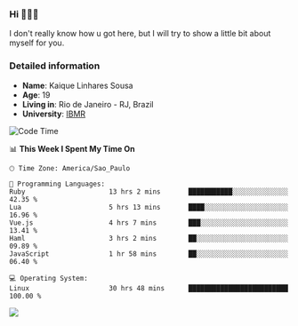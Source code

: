 ### Hi 🙋🏽‍♂️

I don't really know how u got here, but I will try to show a little bit about myself for you.

### Detailed information

* **Name**: Kaique Linhares Sousa
* **Age**: 19
* **Living in**: Rio  de Janeiro - RJ, Brazil
* **University**: [IBMR](https://www.ibmr.br/)

<!--START_SECTION:waka-->
![Code Time](http://img.shields.io/badge/Code%20Time-896%20hrs%2036%20mins-blue)

📊 **This Week I Spent My Time On** 

```text
🕑︎ Time Zone: America/Sao_Paulo

💬 Programming Languages: 
Ruby                     13 hrs 2 mins       ███████████░░░░░░░░░░░░░░   42.35 % 
Lua                      5 hrs 13 mins       ████░░░░░░░░░░░░░░░░░░░░░   16.96 % 
Vue.js                   4 hrs 7 mins        ███░░░░░░░░░░░░░░░░░░░░░░   13.41 % 
Haml                     3 hrs 2 mins        ██░░░░░░░░░░░░░░░░░░░░░░░   09.89 % 
JavaScript               1 hr 58 mins        ██░░░░░░░░░░░░░░░░░░░░░░░   06.40 % 

💻 Operating System: 
Linux                    30 hrs 48 mins      █████████████████████████   100.00 % 
```


<!--END_SECTION:waka-->

<a href="https://www.linkedin.com/in/kaique-linhares-25a840208/"  target="_blank"><img src="https://img.shields.io/badge/-LinkedIn-%230077B5?style=for-the-badge&logo=linkedin&logoColor=white" target="_blank"></a>
